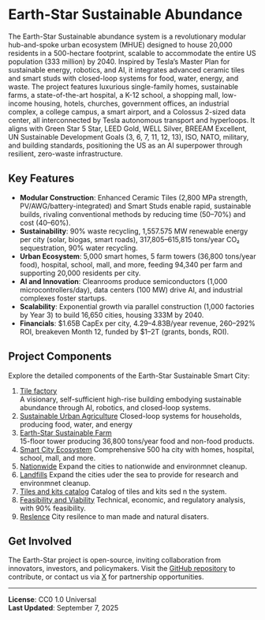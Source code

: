 # Earth-Star Sustainable Abundance

The Earth-Star Sustainable abundance system is a revolutionary modular hub-and-spoke urban ecosystem (MHUE) designed to house 20,000 residents in a 500-hectare footprint, scalable to accommodate the entire US population (333 million) by 2040. Inspired by Tesla’s Master Plan for sustainable energy, robotics, and AI, it integrates advanced ceramic tiles and smart studs with closed-loop systems for food, water, energy, and waste. The project features luxurious single-family homes, sustainable farms, a state-of-the-art hospital, a K-12 school, a shopping mall, low-income housing, hotels, churches, government offices, an industrial complex, a college campus, a smart airport, and a Colossus 2-sized data center, all interconnected by Tesla autonomous transport and hyperloops. It aligns with Green Star 5 Star, LEED Gold, WELL Silver, BREEAM Excellent, UN Sustainable Development Goals (3, 6, 7, 11, 12, 13), ISO, NATO, military, and building standards, positioning the US as an AI superpower through resilient, zero-waste infrastructure.

## Key Features
- **Modular Construction**: Enhanced Ceramic Tiles (2,800 MPa strength, PV/AWG/battery-integrated) and Smart Studs enable rapid, sustainable builds, rivaling conventional methods by reducing time (50–70%) and cost (40–60%).
- **Sustainability**: 90% waste recycling, 1,557.575 MW renewable energy per city (solar, biogas, smart roads), 317,805–615,815 tons/year CO₂ sequestration, 90% water recycling.
- **Urban Ecosystem**: 5,000 smart homes, 5 farm towers (36,800 tons/year food), hospital, school, mall, and more, feeding 94,340 per farm and supporting 20,000 residents per city.
- **AI and Innovation**: Cleanrooms produce semiconductors (1,000 microcontrollers/day), data centers (100 MW) drive AI, and industrial complexes foster startups.
- **Scalability**: Exponential growth via parallel construction (1,000 factories by Year 3) to build 16,650 cities, housing 333M by 2040.
- **Financials**: $1.65B CapEx per city, $4.29–$4.83B/year revenue, 260–292% ROI, breakeven Month 12, funded by $1–2T (grants, bonds, ROI).

## Project Components
Explore the detailed components of the Earth-Star Sustainable Smart City:

1. [Tile factory](docs/01-tilefactory.md)  
   A visionary, self-sufficient high-rise building embodying sustainable abundance through AI, robotics, and closed-loop systems.
2. [Sustainable Urban Agriculture](docs/02-UrbanArculture.md) 
   Closed-loop systems for households, producing food, water, and energy
3. [Earth-Star Sustainable Farm](docs/03-UrbanFarms)  
   15-floor tower producing 36,800 tons/year food and non-food products.
4. [Smart City Ecosystem](docs/04-SmartCity.md) 
   Comprehensive 500 ha city with homes, hospital, school, mall, and more.
5. [Nationwide](docs/05-nationwide.md) 
   Expand the cities to nationwide and environmnet cleanup.
6. [Landfills](docs/06-undersea.md) 
   Expand the cities uder the sea to provide for research and environmnet cleanup.
7. [Tiles and kits catalog](docs/07-tilesandkits.md) 
   Catalog of tiles and kits sed n the system.
8. [Feasibility and Viability](docs/08-feasability.md) 
   Technical, economic, and regulatory analysis, with 90% feasibility.
9. [Reslence](docs/09-resilience.md) 
    City resilence to man made and natural disaters.


## Get Involved
The Earth-Star project is open-source, inviting collaboration from innovators, investors, and policymakers. Visit the [GitHub repository](https://github.com/drcarver/EarthStarSmartCity) to contribute, or contact us via [X](https://x.com/) for partnership opportunities.

---

**License**: CC0 1.0 Universal  
**Last Updated**: September 7, 2025
